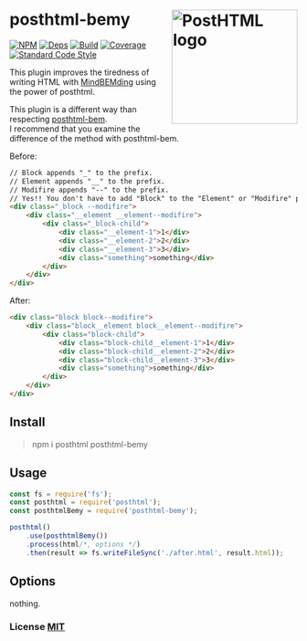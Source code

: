 # posthtml-bemy <img align="right" width="220" height="200" title="PostHTML logo" src="http://posthtml.github.io/posthtml/logo.svg">

[![NPM][npm]][npm-url]
[![Deps][deps]][deps-url]
[![Build][build]][build-badge]
[![Coverage][cover]][cover-badge]
[![Standard Code Style][style]][style-url]

This plugin improves the tiredness of writing HTML with [MindBEMding](http://csswizardry.com/2013/01/mindbemding-getting-your-head-round-bem-syntax/)
 using the power of posthtml.

 This plugin is a different way than respecting [posthtml-bem](https://github.com/rajdee/posthtml-bem).  
I recommend that you examine the difference of the method with posthtml-bem.

Before:
``` html
// Block appends "_" to the prefix.
// Element appends "__" to the prefix.
// Modifire appends "--" to the prefix.
// Yes!! You don't have to add "Block" to the "Element" or "Modifire" prefix!!
<div class="_block --modifire">
    <div class="__element __element--modifire">
        <div class="_block-child">
            <div class="__element-1">1</div>
            <div class="__element-2">2</div>
            <div class="__element-3">3</div>
            <div class="something">something</div>
        </div>
    </div>
</div>
```

After:

``` html
<div class="block block--modifire">
    <div class="block__element block__element--modifire">
        <div class="block-child">
            <div class="block-child__element-1">1</div>
            <div class="block-child__element-2">2</div>
            <div class="block-child__element-3">3</div>
            <div class="something">something</div>
        </div>
    </div>
</div>
```

## Install

> npm i posthtml posthtml-bemy

## Usage

``` js
const fs = require('fs');
const posthtml = require('posthtml');
const posthtmlBemy = require('posthtml-bemy');

posthtml()
    .use(posthtmlBemy())
    .process(html/*, options */)
    .then(result => fs.writeFileSync('./after.html', result.html));
```

## Options

nothing.

### License [MIT](LICENSE)

[npm]: https://img.shields.io/npm/v/posthtml.svg
[npm-url]: https://npmjs.com/package/posthtml-bemy

[deps]: https://david-dm.org/posthtml/posthtml.svg
[deps-url]: https://david-dm.org/posthtml/posthtml

[style]: https://img.shields.io/badge/code%20style-standard-yellow.svg
[style-url]: http://standardjs.com/

[build]: https://travis-ci.org/posthtml/posthtml.svg?branch=master
[build-badge]: https://travis-ci.org/yoshidax/posthtml-bemy?branch=master

[cover]: https://coveralls.io/repos/posthtml/posthtml/badge.svg?branch=master
[cover-badge]: https://coveralls.io/r/yoshidax/posthtml-bemy?branch=master
